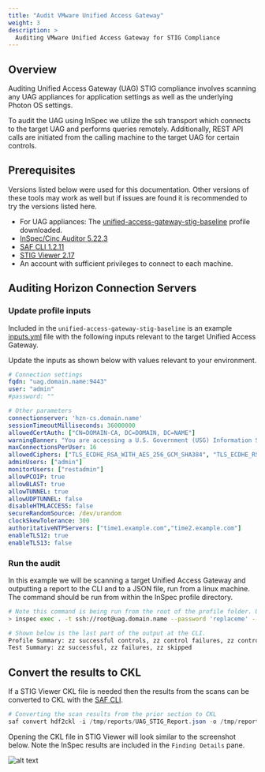 ```yaml
---
title: "Audit VMware Unified Access Gateway"
weight: 3
description: >
  Auditing VMware Unified Access Gateway for STIG Compliance
---
```

## Overview
Auditing Unified Access Gateway (UAG) STIG compliance involves scanning any UAG appliances for application settings as well as the underlying Photon OS settings.  

To audit the UAG using InSpec we utilize the ssh transport which connects to the target UAG and performs queries remotely. Additionally, REST API calls are initiated from the calling machine to the target UAG for certain controls.   

## Prerequisites
Versions listed below were used for this documentation. Other versions of these tools may work as well but if issues are found it is recommended to try the versions listed here.  

* For UAG appliances: The [unified-access-gateway-stig-baseline](https://github.com/vmware/dod-compliance-and-automation/tree/master/horizon/8.0/inspec/unified-access-gateway-stig-baseline) profile downloaded.
* [InSpec/Cinc Auditor 5.22.3](/docs/automation-tools/inspec/)
* [SAF CLI 1.2.11](docs/automation-tools/safcli/)
* [STIG Viewer 2.17](https://public.cyber.mil/stigs/srg-stig-tools/)
* An account with sufficient privileges to connect to each machine.

## Auditing Horizon Connection Servers
### Update profile inputs
Included in the `unified-access-gateway-stig-baseline` is an example [inputs.yml](https://github.com/vmware/dod-compliance-and-automation/tree/master/horizon/8.0/inspec/unified-access-gateway-stig-baseline/inputs.yml) file with the following inputs relevant to the target Unified Access Gateway.

Update the inputs as shown below with values relevant to your environment.
```yaml
# Connection settings
fqdn: "uag.domain.name:9443"
user: "admin"
#password: ""

# Other parameters
connectionserver: 'hzn-cs.domain.name'
sessionTimeoutMilliseconds: 36000000
allowedCertAuth: ["CN=DOMAIN-CA, DC=DOMAIN, DC=NAME"]
warningBanner: "You are accessing a U.S. Government (USG) Information System (IS) ..."
maxConnectionsPerUser: 16
allowedCiphers: ["TLS_ECDHE_RSA_WITH_AES_256_GCM_SHA384", "TLS_ECDHE_RSA_WITH_AES_128_GCM_SHA256"]
adminUsers: ["admin"]
monitorUsers: ["restadmin"]
allowPCOIP: true
allowBLAST: true
allowTUNNEL: true
allowUDPTUNNEL: false
disableHTMLACCESS: false
secureRandomSource: /dev/urandom
clockSkewTolerance: 300
authoritativeNTPServers: ["time1.example.com","time2.example.com"]
enableTLS12: true
enableTLS13: false
```

### Run the audit
In this example we will be scanning a target Unified Access Gateway and outputting a report to the CLI and to a JSON file, run from a linux machine. The command should be run from within the InSpec profile directory. 

```bash
# Note this command is being run from the root of the profile folder. Update paths as needed if running from a different location.
> inspec exec . -t ssh://root@uag.domain.name --password 'replaceme' --show-progress --reporter cli json:/tmp/reports/UAG_STIG_Report.json

# Shown below is the last part of the output at the CLI.
Profile Summary: zz successful controls, zz control failures, zz controls skipped
Test Summary: zz successful, zz failures, zz skipped
```

## Convert the results to CKL
If a STIG Viewer CKL file is needed then the results from the scans can be converted to CKL with the [SAF CLI](/docs/automation-tools/safcli/).

```powershell
# Converting the scan results from the prior section to CKL
saf convert hdf2ckl -i /tmp/reports/UAG_STIG_Report.json -o /tmp/reports/UAG_STIG_Report.ckl --hostname uag.domain.name --fqdn uag.domain.name --ip 10.2.3.4 --mac 00:00:00:00:00:00
```

Opening the CKL file in STIG Viewer will look similar to the screenshot below. Note the InSpec results are included in the `Finding Details` pane.  

![alt text](/images/vcf_audit5_ckl_screenshot.png)